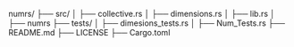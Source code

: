 numrs/
├── src/
│   ├── collective.rs
│   ├── dimensions.rs
│   ├── lib.rs
│   ├── numrs
├── tests/
│   ├── dimesions_tests.rs
│   ├── Num_Tests.rs
├── README.md
├── LICENSE
├── Cargo.toml


